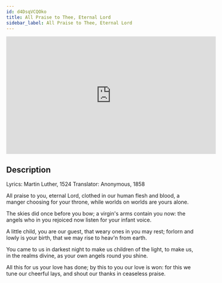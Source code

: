 ```yaml
---
id: d4DsqVCQOko
title: All Praise to Thee, Eternal Lord
sidebar_label: All Praise to Thee, Eternal Lord
---
```


<iframe
  width="560"
  height="315"
  src="https://www.youtube.com/embed/d4DsqVCQOko"
  title="YouTube video player"
  frameborder="0"
  allow="accelerometer; autoplay; clipboard-write; encrypted-media; gyroscope; picture-in-picture; web-share"
  referrerpolicy="strict-origin-when-cross-origin"
  allowfullscreen
></iframe>

## Description

Lyrics: Martin Luther, 1524
Translator: Anonymous, 1858

All praise to you, eternal Lord,
clothed in our human flesh and blood,
a manger choosing for your throne,
while worlds on worlds are yours alone.

The skies did once before you bow;
a virgin's arms contain you now:
the angels who in you rejoiced
now listen for your infant voice.

A little child, you are our guest,
that weary ones in you may rest;
forlorn and lowly is your birth,
that we may rise to heav'n from earth.

You came to us in darkest night
to make us children of the light,
to make us, in the realms divine,
as your own angels round you shine.

All this for us your love has done;
by this to you our love is won:
for this we tune our cheerful lays,
and shout our thanks in ceaseless praise.
